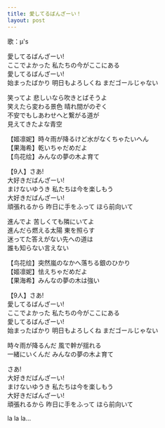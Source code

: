 ```yaml
---
title: 愛してるばんざーい！
layout: post
---
```

歌：μ's

<p>愛してるばんざーい!<br />
ここでよかった 私たちの今がここにある<br />
愛してるばんざーい!<br />
始まったばかり 明日もよろしくね まだゴールじゃない</p>

<p><a class="honoka">笑ってよ 悲しいなら吹きとばそうよ</a><br />
<a class="kotori">笑えたら変わる景色 晴れ間がのぞく</a><br />
<a class="hanayo">不安でもしあわせへと繋がる道が</a><br />
<a class="nico">見えてきたよな青空</a></p>

<p>【<a class="maki">姬</a><a class="rin">凛</a><a class="maki">妮</a>】時々雨が降るけど水がなくちゃたいへん<br />
【<a class="honoka">果</a><a class="umi">海</a><a class="nozomi">希</a>】乾いちゃだめだよ<br />
【<a class="kotori">鸟</a><a class="hanayo">花</a><a class="eli">绘</a>】みんなの夢の木よ育て</p>

<p>【9人】さあ!<br />
大好きだばんざーい!<br />
まけないゆうき 私たちは今を楽しもう<br />
大好きだばんざーい!<br />
頑張れるから 昨日に手をふって ほら前向いて</p>

<p><a class="rin">進んでよ 苦しくても隣にいてよ</a><br />
<a class="eli">進んだら燃える太陽 東を照らす</a><br />
<a class="nozomi">迷ってた答えがない先への道は</a><br />
<a class="umi">誰も知らない言えない</a></p>

<p>【<a class="kotori">鸟</a><a class="hanayo">花</a><a class="eli">绘</a>】突然嵐のなかへ落ちる銀のひかり<br />
【<a class="maki">姬</a><a class="rin">凛</a><a class="maki">妮</a>】怯えちゃだめだよ<br />
【<a class="honoka">果</a><a class="umi">海</a><a class="nozomi">希</a>】みんなの夢の木は強い</p>

<p>【9人】さあ!<br />
愛してるばんざーい!<br />
ここでよかった 私たちの今がここにある<br />
愛してるばんざーい!<br />
始まったばかり 明日もよろしくね まだゴールじゃない</p>

<p><a class="maki">時々雨が降るんだ 風で幹が揺れる</a><br />
一緒にいくんだ みんなの夢の木よ育て</p>

<p>さあ!<br />
大好きだばんざーい!<br />
まけないゆうき 私たちは今を楽しもう<br />
大好きだばんざーい!<br />
頑張れるから 昨日に手をふって ほら前向いて</p>

<p>la la la...</p>